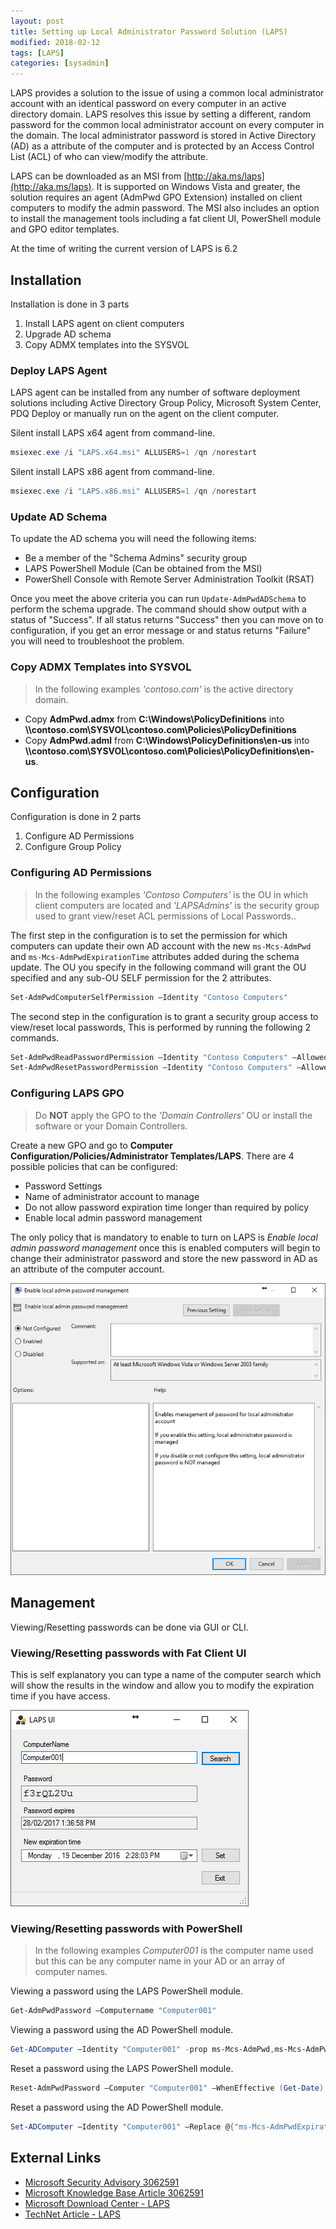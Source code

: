 ```yaml
---
layout: post
title: Setting up Local Administrator Password Solution (LAPS)
modified: 2018-02-12
tags: [LAPS]
categories: [sysadmin]
---
```


LAPS provides a solution to the issue of using a common local administrator account with an identical password on every computer in an active directory domain. LAPS resolves this issue by setting a different, random password for the common local administrator account on every computer in the domain. The local administrator password is stored in Active Directory (AD) as a attribute of the computer and is protected by an Access Control List (ACL) of who can view/modify the attribute.

LAPS can be downloaded as an MSI from [http://aka.ms/laps](http://aka.ms/laps). It is supported on Windows Vista and greater, the solution requires an agent (AdmPwd GPO Extension) installed on client computers to modify the admin password. The MSI also includes an option to install the management tools including a fat client UI, PowerShell module and GPO editor templates.

At the time of writing the current version of LAPS is 6.2

## Installation

Installation is done in 3 parts

1. Install LAPS agent on client computers
2. Upgrade AD schema
3. Copy ADMX templates into the SYSVOL

### Deploy LAPS Agent

LAPS agent can be installed from any number of software deployment solutions including Active Directory Group Policy, Microsoft System Center, PDQ Deploy or manually run on the agent on the client computer.

Silent install LAPS x64 agent from command-line.

```powershell
msiexec.exe /i "LAPS.x64.msi" ALLUSERS=1 /qn /norestart
```

Silent install LAPS x86 agent from command-line.

```powershell
msiexec.exe /i "LAPS.x86.msi" ALLUSERS=1 /qn /norestart
```

### Update AD Schema

To update the AD schema you will need the following items:

* Be a member of the "Schema Admins" security group
* LAPS PowerShell Module (Can be obtained from the MSI)
* PowerShell Console with Remote Server Administration Toolkit (RSAT)

Once you meet the above criteria you can run `Update-AdmPwdADSchema` to perform the schema upgrade. The command should show output with a status of "Success". If all status returns "Success" then you can move on to configuration, if you get an error message or and status returns "Failure" you will need to troubleshoot the problem.

### Copy ADMX Templates into SYSVOL

> In the following examples *'contoso.com'* is the active directory domain.

* Copy **AdmPwd.admx** from **C:\Windows\PolicyDefinitions** into **\\\\contoso.com\SYSVOL\contoso.com\Policies\PolicyDefinitions**
* Copy **AdmPwd.adml** from **C:\Windows\PolicyDefinitions\en-us** into **\\\\contoso.com\SYSVOL\contoso.com\Policies\PolicyDefinitions\en-us**.

## Configuration

Configuration is done in 2 parts

1. Configure AD Permissions
2. Configure Group Policy

### Configuring AD Permissions

> In the following examples *'Contoso Computers'* is the OU in which client computers are located and *'LAPSAdmins'* is the security group used to grant view/reset ACL permissions of Local Passwords..

The first step in the configuration is to set the permission for which computers can update their own AD account with the new `ms-Mcs-AdmPwd` and `ms-Mcs-AdmPwdExpirationTime` attributes added during the schema update. The OU you specify in the following command will grant the OU specified and any sub-OU SELF permission for the 2 attributes.

```powershell
Set-AdmPwdComputerSelfPermission –Identity "Contoso Computers"
```

The second step in the configuration is to grant a security group access to view/reset local passwords, This is performed by running the following 2 commands.

```powershell
Set-AdmPwdReadPasswordPermission –Identity "Contoso Computers" –AllowedPrincipals "contoso.com\LAPSAdmins"
Set-AdmPwdResetPasswordPermission –Identity "Contoso Computers" –AllowedPrincipals "contoso.com\LAPSAdmins"
```

### Configuring LAPS GPO

> Do __NOT__ apply the GPO to the *'Domain Controllers'* OU or install the software or your Domain Controllers.

Create a new GPO and go to **Computer Configuration/Policies/Administrator Templates/LAPS**. There are 4 possible policies that can be configured:

* Password Settings
* Name of administrator account to manage
* Do not allow password expiration time longer than required by policy
* Enable local admin password management

The only policy that is mandatory to enable to turn on LAPS is *Enable local admin password management* once this is enabled computers will begin to change their administrator password and store the new password in AD as an attribute of the computer account.

![LAPS Management GPO](/images/LAPS-Management-GPO.PNG "LAPS Management GPO")

## Management

Viewing/Resetting passwords can be done via GUI or CLI.

### Viewing/Resetting passwords with Fat Client UI

This is self explanatory you can type a name of the computer search which will show the results in the window and allow you to modify the expiration time if you have access.

![LAPS Fat Client UI](/images/LAPS-Fat-Client-UI.PNG "LAPS Fat Client UI")

### Viewing/Resetting passwords with PowerShell

> In the following examples *Computer001* is the computer name used but this can be any computer name in your AD or an array of computer names.

Viewing a password using the LAPS PowerShell module.

```powershell
Get-AdmPwdPassword –Computername "Computer001"
```

Viewing a password using the AD PowerShell module.

```powershell
Get-ADComputer –Identity "Computer001" -prop ms-Mcs-AdmPwd,ms-Mcs-AdmPwdExpirationTime | Select-Object @{Name="ComputerName";Expression={$_.Name}},DistinguishedName,@{Name="Password";Expression={$_."ms-Mcs-AdmPwd"}},@{Name="ExpirationTimestamp";Expression={(Get-Date 1/1/1601).AddDays(($_."ms-Mcs-AdmPwdExpirationTime")/864000000000)}}
```

Reset a password using the LAPS PowerShell module.

```powershell
Reset-AdmPwdPassword –Computer "Computer001" –WhenEffective (Get-Date).AddDays(-1)
```

Reset a password using the AD PowerShell module.

```powershell
Set-ADComputer –Identity "Computer001" –Replace @{"ms-Mcs-AdmPwdExpirationTime"=0} 
```

## External Links

- [Microsoft Security Advisory 3062591](https://technet.microsoft.com/en-us/library/security/3062591.aspx)
- [Microsoft Knowledge Base Article 3062591](https://support.microsoft.com/en-au/kb/3062591)
- [Microsoft Download Center - LAPS](https://www.microsoft.com/en-us/download/details.aspx?id=46899)
- [TechNet Article - LAPS](https://technet.microsoft.com/en-us/mt227395.aspx)
